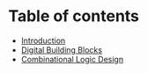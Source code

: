 # Table of contents

* [Introduction](README.md)
* [Digital Building Blocks](digital-building-blocks.md)
* [Combinational Logic Design](combinational-logic-design.md)

